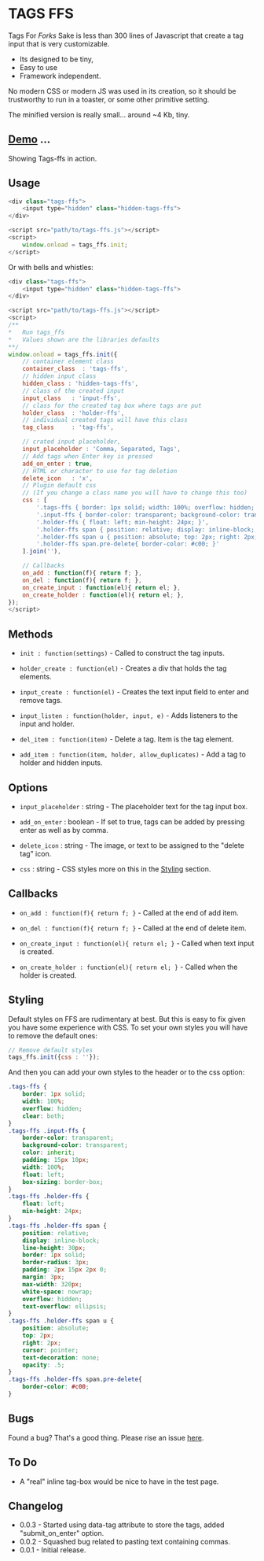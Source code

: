 
# TAGS FFS

Tags For _Forks_ Sake is less than 300 lines of Javascript that create a tag input that is very customizable. 

- Its designed to be tiny, 
- Easy to use
- Framework independent. 

No modern CSS or modern JS was used in its creation, so it should be trustworthy to run in a toaster, or some other primitive setting.

The minified version is really small... around ~4 Kb, tiny.

## [Demo](https://code.patxipierce.com/tags-ffs/tests.html) ...

Showing Tags-ffs in action.

## Usage

```js
<div class="tags-ffs">
    <input type="hidden" class="hidden-tags-ffs">
</div>

<script src="path/to/tags-ffs.js"></script>
<script>
    window.onload = tags_ffs.init;
</script>
```

Or with bells and whistles:

```js
<div class="tags-ffs">
    <input type="hidden" class="hidden-tags-ffs">
</div>

<script src="path/to/tags-ffs.js"></script>
<script>
/**
*   Run tags_ffs
*   Values shown are the libraries defaults
**/
window.onload = tags_ffs.init({
    // container element class
    container_class  : 'tags-ffs',
    // hidden input class
    hidden_class : 'hidden-tags-ffs',
    // class of the created input
    input_class   : 'input-ffs',
    // class for the created tag box where tags are put
    holder_class  : 'holder-ffs',
    // individual created tags will have this class
    tag_class     : 'tag-ffs',

    // crated input placeholder,
    input_placeholder : 'Comma, Separated, Tags',
    // Add tags when Enter key is pressed
    add_on_enter : true,
    // HTML or character to use for tag deletion
    delete_icon   : 'x',
    // Plugin default css 
    // (If you change a class name you will have to change this too)
    css : [
        '.tags-ffs { border: 1px solid; width: 100%; overflow: hidden; clear: both; }',
        '.input-ffs { border-color: transparent; background-color: transparent; color: inherit; padding: 15px 10px; width: 100%; float: left; box-sizing: border-box; }',
        '.holder-ffs { float: left; min-height: 24px; }',
        '.holder-ffs span { position: relative; display: inline-block; line-height: 30px; border: 1px solid; border-radius: 3px; padding: 2px 15px 2px 0; margin: 3px; max-width: 320px; white-space: nowrap; overflow: hidden; text-overflow: ellipsis; }',
        '.holder-ffs span u { position: absolute; top: 2px; right: 2px; cursor: pointer; text-decoration: none; opacity: .5; }',
        '.holder-ffs span.pre-delete{ border-color: #c00; }'
    ].join(''),

    // Callbacks
    on_add : function(f){ return f; },
    on_del : function(f){ return f; },
    on_create_input : function(el){ return el; },
    on_create_holder : function(el){ return el; },
});
</script>
```

## Methods

- `init : function(settings)` - Called to construct the tag inputs.

- `holder_create : function(el)` - Creates a div that holds the tag elements.

- `input_create : function(el)` - Creates the text input field to enter and remove tags.

- `input_listen : function(holder, input, e)` - Adds listeners to the input and holder.

- `del_item : function(item)` - Delete a tag. Item is the tag element.

- `add_item : function(item, holder, allow_duplicates)` - Add a tag to holder and hidden inputs.

## Options

- `input_placeholder` : string - The placeholder text for the tag input box.

- `add_on_enter` : boolean - If set to true, tags can be added by pressing enter as well as by comma.

- `delete_icon` : string - The image, or text to be assigned to the "delete tag" icon.

- `css` : string - CSS styles more on this in the [Styling](#styling) section.

## Callbacks

- `on_add : function(f){ return f; }` - Called at the end of add item.

- `on_del : function(f){ return f; }` - Called at the end of delete item.

- `on_create_input : function(el){ return el; }` - Called when text input is created.

- `on_create_holder : function(el){ return el; }` - Called when the holder is created.

## Styling

Default styles on FFS are rudimentary at best. But this is easy to fix given you have some experience with CSS. To set your own styles you will have to remove the default ones:

```js
// Remove default styles
tags_ffs.init({css : ''});

```

And then you can add your own styles to the header or to the css option:

```css
.tags-ffs {
    border: 1px solid;
    width: 100%;
    overflow: hidden;
    clear: both;
}
.tags-ffs .input-ffs {
    border-color: transparent;
    background-color: transparent;
    color: inherit;
    padding: 15px 10px;
    width: 100%;
    float: left;
    box-sizing: border-box;
}
.tags-ffs .holder-ffs {
    float: left;
    min-height: 24px;
}
.tags-ffs .holder-ffs span {
    position: relative;
    display: inline-block;
    line-height: 30px;
    border: 1px solid;
    border-radius: 3px;
    padding: 2px 15px 2px 0;
    margin: 3px;
    max-width: 320px;
    white-space: nowrap;
    overflow: hidden;
    text-overflow: ellipsis;
}
.tags-ffs .holder-ffs span u {
    position: absolute;
    top: 2px;
    right: 2px;
    cursor: pointer;
    text-decoration: none;
    opacity: .5;
}
.tags-ffs .holder-ffs span.pre-delete{
    border-color: #c00;
}
```

## Bugs

Found a bug? That's a good thing. Please rise an issue [here](https://github.com/patxipierce/tags-ffs/issues).

## To Do

- A "real" inline tag-box would be nice to have in the test page.

## Changelog

- 0.0.3 - Started using data-tag attribute to store the tags, added "submit_on_enter" option.
- 0.0.2 - Squashed bug related to pasting text containing commas.
- 0.0.1 - Initial release.